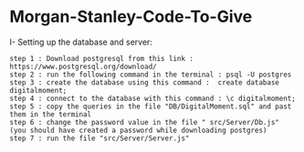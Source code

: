 # Morgan-Stanley-Code-To-Give

I- Setting up the database and server:

    step 1 : Download postgresql from this link : https://www.postgresql.org/download/
    step 2 : run the following command in the terminal : psql -U postgres
    step 3 : create the database using this command :  create database digitalmoment;
    step 4 : connect to the database with this command : \c digitalmoment;
    step 5 : copy the queries in the file "DB/DigitalMoment.sql" and past them in the terminal
    step 6 : change the password value in the file " src/Server/Db.js" (you should have created a password while downloading postgres)
    step 7 : run the file "src/Server/Server.js"
    

